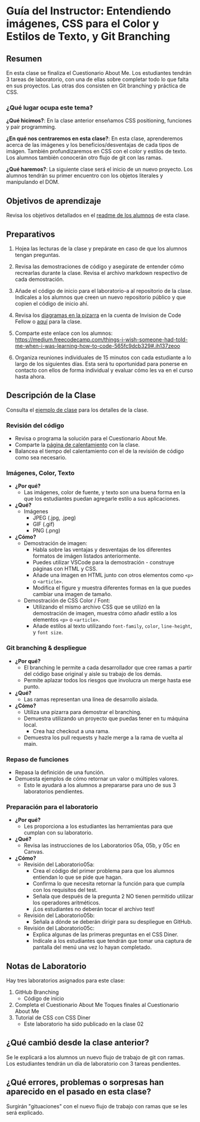 ﻿# Guía del Instructor: Entendiendo imágenes, CSS para el Color y Estilos de Texto, y Git Branching

## Resumen

En esta clase se finaliza el Cuestionario About Me. Los estudiantes tendrán 3 tareas de laboratorio, con una de ellas sobre completar todo lo que falta en sus proyectos. Las otras dos consisten en Git branching y práctica de CSS.

### ¿Qué lugar ocupa este tema?

**¿Qué hicimos?**:
En la clase anterior enseñamos CSS positioning, funciones y pair programming.

**¿En qué nos centraremos en esta clase?**:
En esta clase, aprenderemos acerca de las imágenes y los beneficios/desventajas de cada tipos de imágen. También profundizaremos en CSS con el color y estilos de texto. Los alumnos también conocerán otro flujo de git con las ramas.

**¿Qué haremos?**:
La siguiente clase será el inicio de un nuevo proyecto. Los alumnos tendrán su primer encuentro con los objetos literales y manipulando el DOM.

## Objetivos de aprendizaje

Revisa los objetivos detallados en el [readme de los alumnos](../README.md) de esta clase.

## Preparativos

1. Hojea las lecturas de la clase y prepárate en caso de que los alumnos tengan preguntas. 
1. Revisa las demostraciones de código y asegúrate de entender cómo recrearlas durante la clase. Revisa el archivo markdown respectivo de cada demostración.
1. Añade el código de inicio para el laboratorio-a al repositorio de la clase. Indícales a los alumnos que creen un nuevo repositorio público y que copien el código de inicio ahí.
1. Revisa los [diagramas en la pizarra](https://code-fellows.invisionapp.com/freehand/201-Whiteboards-8r4qFnMn2) en la cuenta de Invision de Code Fellow o [aquí](whiteboards/) para la clase.

1. Comparte este enlace con los alumnos: <https://medium.freecodecamp.com/things-i-wish-someone-had-told-me-when-i-was-learning-how-to-code-565fc9dcb329#.ih137zeoo>

1. Organiza reuniones individuales de 15 minutos con cada estudiante a lo largo de los siguientes días. Esta será tu oportunidad para ponerse en contacto con ellos de forma individual y evaluar cómo les va en el curso hasta ahora.

## Descripción de la Clase
<!-- NOTA PARA EL INSTRUCTOR: Si haces algún cambio en la clase, haz los cambios correspondientes en el LECTURE.md -->

Consulta el [ejemplo de clase](LECTURE.md) para los detalles de la clase.

### Revisión del código

- Revisa o programa la solución para el Cuestionario About Me.
- Comparte la [página de calentamiento](https://entertechschool.github.io/code-201-guide/curriculum/class-05/warm-up/) con la clase.
- Balancea el tiempo del calentamiento con el de la revisión de código como sea necesario.

### Imágenes, Color, Texto

- **¿Por qué?**
  - Las imágenes, color de fuente, y texto son una buena forma en la que los estudiantes puedan agregarle estilo a sus aplicaciones.
- **¿Qué?**
  - Imágenes
    - JPEG (.jpg, .jpeg)
    - GIF (.gif)
    - PNG (.png)
- **¿Cómo?**
  - Demostración de imagen:
    - Habla sobre las ventajas y desventajas de los diferentes formatos de imágen listados anteriormente.
    - Puedes utilizar VSCode para la demostración - construye páginas con HTML y CSS.
    - Añade una imagen en HTML junto con otros elementos como `<p>` o `<article>`.
    - Modifica el figure y muestra diferentes formas en la que puedes cambiar una imagen de tamaño.
  - Demostración de CSS Color / Font:
    - Utilizando el mismo archivo CSS que se utilizó en la demostración de imagen, muestra cómo añadir estilo a los elementos `<p>` o `<article>`.
    - Añade estilos al texto utilizando `font-family`, `color`, `line-height`, y `font size`.

### Git branching & despliegue

- **¿Por qué?**
  - El branching le permite a cada desarrollador que cree ramas a partir del código base original y aisle su trabajo de los demás.
  - Permite aplazar todos los riesgos que involucra un merge hasta ese punto.
- **¿Qué?**
  - Las ramas representan una línea de desarrollo aislada.
- **¿Cómo?**
  - Utiliza una pizarra para demostrar el branching.
  - Demuestra utilizando un proyecto que puedas tener en tu máquina local.
    - Crea haz checkout a una rama.
  - Demuestra los pull requests y hazle merge a la rama de vuelta al main.

### Repaso de funciones

- Repasa la definición de una función.
- Demuesta ejemplos de cómo retornar un valor o múltiples valores.
  - Esto le ayudará a los alumnos a prepararse para uno de sus 3 laboratorios pendientes.

### Preparación para el laboratorio

- **¿Por qué?**
  - Les proporciona a los estudiantes las herramientas para que cumplan con su laboratorio.
- **¿Qué?**
  - Revisa las instrucciones de los Laboratorios 05a, 05b, y 05c en Canvas.
- **¿Cómo?**
  - Revisión del Laboratorio05a:
    - Crea el código del primer problema para que los alumnos entiendan lo que se pide que hagan.
    - Confirma lo que necesita retornar la función para que cumpla con los requisitos del test.
    - Señala que después de la pregunta 2 NO tienen permitido utilizar los operadores aritméticos.
    - ¡Los estudiantes no deberán tocar el archivo test!
  - Revisión del Laboratorio05b:
    - Señala a dónde se deberán dirigir para su despliegue en GitHub.
  - Revisión del Laboratorio05c:
    - Explica algunas de las primeras preguntas en el CSS Diner.
    - Indícale a los estudiantes que tendrán que tomar una captura de pantalla del menú una vez lo hayan completado.

## Notas de Laboratorio

Hay tres laboratorios asignados para este clase:

1. GitHub Branching
   - Código de inicio
1. Completa el Cuestionario About Me
   Toques finales al Cuestionario About Me
1. Tutorial de CSS con CSS Diner
   - Este laboratorio ha sido publicado en la clase 02

## ¿Qué cambió desde la clase anterior?

Se le explicará a los alumnos un nuevo flujo de trabajo de git con ramas. Los estudiantes tendrán un día de laboratorio con 3 tareas pendientes.

## ¿Qué errores, problemas o sorpresas han aparecido en el pasado en esta clase?

Surgirán "gituaciones" con el nuevo flujo de trabajo con ramas que se les será explicado.
